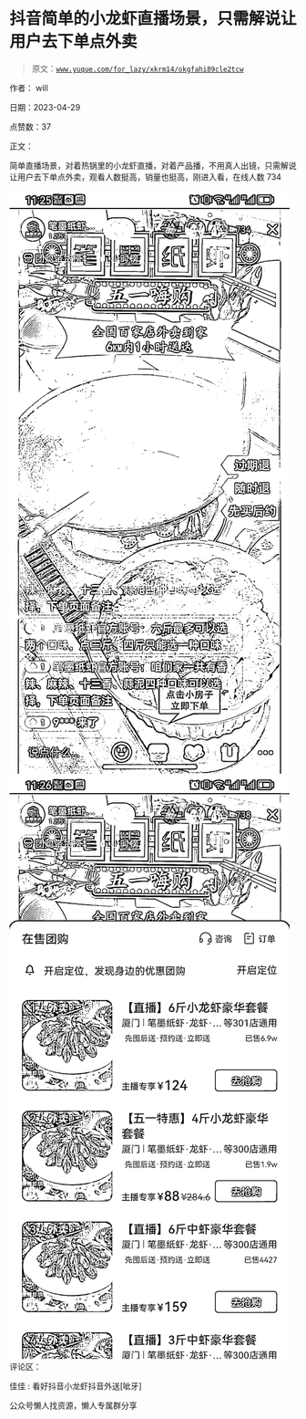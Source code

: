 # 抖音简单的小龙虾直播场景，只需解说让用户去下单点外卖

> 原文：[`www.yuque.com/for_lazy/xkrm14/okgfahi89cle2tcw`](https://www.yuque.com/for_lazy/xkrm14/okgfahi89cle2tcw)



作者： will



日期：2023-04-29



点赞数：37



正文：



简单直播场景，对着热锅里的小龙虾直播，对着产品播，不用真人出镜，只需解说让用户去下单点外卖，观看人数挺高，销量也挺高，刚进入看，在线人数 734



![](img/966cc9eb9b2ca4fb05561e72a7c7d7c7.png)  <ne-p id="ud1d06cbe" data-lake-id="ud1d06cbe">![](img/95d8aea3ac0087e5929c1c9e69a118f0.png)  <ne-p id="u0a80d488" data-lake-id="u0a80d488">评论区：



佳佳 : 看好抖音小龙虾抖音外送[呲牙]



公众号懒人找资源，懒人专属群分享

</ne-p></ne-p>